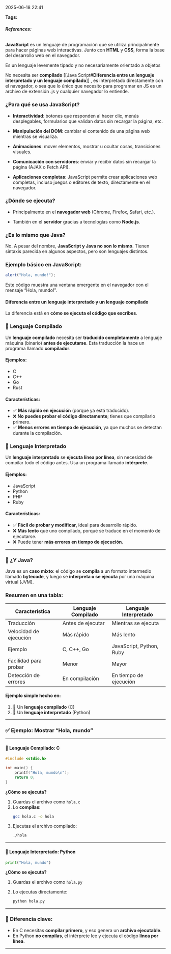 2025-06-18 22:41

**Tags:** 
###### **References:** 

**JavaScript** es un lenguaje de programación que se utiliza principalmente para hacer páginas web interactivas. Junto con **HTML** y **CSS**, forma la base del desarrollo web en el navegador.

Es un lenguaje levemente tipado y no necesariamente orientado a objetos

No necesita ser **compilado** [[Java Script#**Diferencia entre un lenguaje interpretado y un lenguaje compilado**]] , es interpretado directamente con el navegador, o sea que lo único que necesito para programar en JS es un archivo de extensión .js y cualquier navegador lo entiende.

### ¿Para qué se usa JavaScript?

- **Interactividad**: botones que responden al hacer clic, menús desplegables, formularios que validan datos sin recargar la página, etc.
    
- **Manipulación del DOM**: cambiar el contenido de una página web mientras se visualiza.
    
- **Animaciones**: mover elementos, mostrar u ocultar cosas, transiciones visuales.
    
- **Comunicación con servidores**: enviar y recibir datos sin recargar la página (AJAX o Fetch API).
    
- **Aplicaciones completas**: JavaScript permite crear aplicaciones web completas, incluso juegos o editores de texto, directamente en el navegador.
    

### ¿Dónde se ejecuta?

- Principalmente en el **navegador web** (Chrome, Firefox, Safari, etc.).
    
- También en el **servidor** gracias a tecnologías como **Node.js**.
    

### ¿Es lo mismo que Java?

No. A pesar del nombre, **JavaScript y Java no son lo mismo**. Tienen sintaxis parecida en algunos aspectos, pero son lenguajes distintos.

### Ejemplo básico en JavaScript:

```javascript
alert("Hola, mundo!");
```

Este código muestra una ventana emergente en el navegador con el mensaje “Hola, mundo!”.


#### **Diferencia entre un lenguaje interpretado y un lenguaje compilado**
La diferencia está en **cómo se ejecuta el código que escribes**.
### 🔹 **Lenguaje Compilado**

Un **lenguaje compilado** necesita ser **traducido completamente** a lenguaje máquina (binario) **antes de ejecutarse**. Esta traducción la hace un programa llamado **compilador**.
#### Ejemplos:
- C
- C++
- Go
- Rust
#### Características:

- ✅ **Más rápido en ejecución** (porque ya está traducido).   
- ❌ **No puedes probar el código directamente**; tienes que compilarlo primero.    
- ✅ **Menos errores en tiempo de ejecución**, ya que muchos se detectan durante la compilación.
    
### 🔹 **Lenguaje Interpretado**

Un **lenguaje interpretado** se **ejecuta línea por línea**, sin necesidad de compilar todo el código antes. Usa un programa llamado **intérprete**.

#### Ejemplos:
- JavaScript
- Python
- PHP
- Ruby
#### Características:

- ✅ **Fácil de probar y modificar**, ideal para desarrollo rápido.
- ❌ **Más lento** que uno compilado, porque se traduce en el momento de ejecutarse.
- ❌ Puede tener **más errores en tiempo de ejecución**.

---
### 🔸 ¿Y Java?

Java es un **caso mixto**: el código se **compila** a un formato intermedio llamado **bytecode**, y luego se **interpreta o se ejecuta** por una máquina virtual (JVM).

### Resumen en una tabla:

| Característica         | Lenguaje Compilado | Lenguaje Interpretado    |
| ---------------------- | ------------------ | ------------------------ |
| Traducción             | Antes de ejecutar  | Mientras se ejecuta      |
| Velocidad de ejecución | Más rápido         | Más lento                |
| Ejemplo                | C, C++, Go         | JavaScript, Python, Ruby |
| Facilidad para probar  | Menor              | Mayor                    |
| Detección de errores   | En compilación     | En tiempo de ejecución   |
#### **Ejemplo simple** hecho en:
1. 🔹 Un **lenguaje compilado** (C)
2. 🔹 Un **lenguaje interpretado** (Python)
---
### ✅ Ejemplo: Mostrar “Hola, mundo”

---
#### 🔹 **Lenguaje Compilado: C**

```c
#include <stdio.h>

int main() {
    printf("Hola, mundo\n");
    return 0;
}
```

**¿Cómo se ejecuta?**

1. Guardas el archivo como `hola.c`
2. Lo **compilas**:
    ```bash
    gcc hola.c -o hola
    ```    
3. Ejecutas el archivo compilado:
    ```bash
    ./hola
    ```    

---
#### 🔹 **Lenguaje Interpretado: Python**

```python
print("Hola, mundo")
```

**¿Cómo se ejecuta?**

1. Guardas el archivo como `hola.py`    
2. Lo ejecutas directamente:

    ```bash
    python hola.py
    ```

---
### 🔄 Diferencia clave:

- En C necesitas **compilar primero**, y eso genera un **archivo ejecutable**.
- En Python **no compilas**, el intérprete lee y ejecuta el código **línea por línea**.

---
